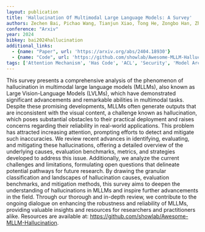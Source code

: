 ```yaml
---
layout: publication
title: 'Hallucination Of Multimodal Large Language Models: A Survey'
authors: Zechen Bai, Pichao Wang, Tianjun Xiao, Tong He, Zongbo Han, Zheng Zhang, Mike Zheng Shou
conference: "Arxiv"
year: 2024
bibkey: bai2024hallucination
additional_links:
  - {name: "Paper", url: 'https://arxiv.org/abs/2404.18930'}
  - {name: "Code", url: 'https://github.com/showlab/Awesome-MLLM-Hallucination'}
tags: ['Attention Mechanism', 'Has Code', 'ACL', 'Security', 'Model Architecture', 'Applications', 'Prompting', 'Multimodal Models', 'Survey Paper', 'Reinforcement Learning', 'TACL']
---
```

This survey presents a comprehensive analysis of the phenomenon of
hallucination in multimodal large language models (MLLMs), also known as Large
Vision-Language Models (LVLMs), which have demonstrated significant
advancements and remarkable abilities in multimodal tasks. Despite these
promising developments, MLLMs often generate outputs that are inconsistent with
the visual content, a challenge known as hallucination, which poses substantial
obstacles to their practical deployment and raises concerns regarding their
reliability in real-world applications. This problem has attracted increasing
attention, prompting efforts to detect and mitigate such inaccuracies. We
review recent advances in identifying, evaluating, and mitigating these
hallucinations, offering a detailed overview of the underlying causes,
evaluation benchmarks, metrics, and strategies developed to address this issue.
Additionally, we analyze the current challenges and limitations, formulating
open questions that delineate potential pathways for future research. By
drawing the granular classification and landscapes of hallucination causes,
evaluation benchmarks, and mitigation methods, this survey aims to deepen the
understanding of hallucinations in MLLMs and inspire further advancements in
the field. Through our thorough and in-depth review, we contribute to the
ongoing dialogue on enhancing the robustness and reliability of MLLMs,
providing valuable insights and resources for researchers and practitioners
alike. Resources are available at:
https://github.com/showlab/Awesome-MLLM-Hallucination.
